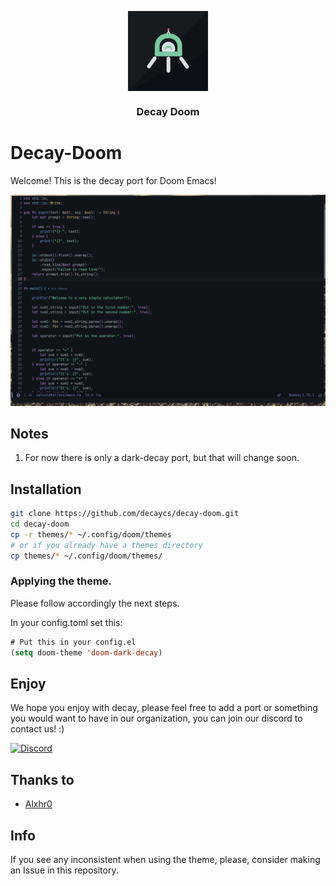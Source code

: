 <p align="center">
  <img align="center" width="128" height="128" src="https://raw.githubusercontent.com/decaycs/.github/main/assets/logo.png">
</p>

<h3 align="center">Decay Doom</h3>

# Decay-Doom

Welcome! This is the decay port for Doom Emacs!

![showcase-dark-decay](./.assets/dark-decay.png)

## Notes

1. For now there is only a dark-decay port, but that will change soon.

## Installation

```sh
git clone https://github.com/decaycs/decay-doom.git
cd decay-doom
cp -r themes/* ~/.config/doom/themes 
# or if you already have a themes directory
cp themes/* ~/.config/doom/themes/
```

### Applying the theme.

Please follow accordingly the next steps.

In your config.toml set this:
```lisp
# Put this in your config.el
(setq doom-theme 'doom-dark-decay)
```

## Enjoy

We hope you enjoy with decay, please feel free to add a port or something you would want to have
in our organization, you can join our discord to contact us! :)

<a href="https://discord.gg/HaqkpE7B3B">
    <img
      alt="Discord"
      src="https://img.shields.io/discord/987042265123938334?style=for-the-badge&logo=discord&color=74bee9&logoColor=b6beca&labelColor=1a1e24"
    >
</a>

## Thanks to

- [Alxhr0](https://github.com/Alxhr0)

## Info

If you see any inconsistent when using the theme, please, consider
making an Issue in this repository.
